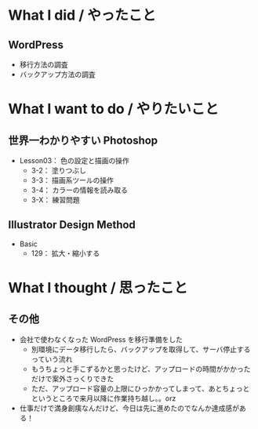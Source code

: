 # What I did / やったこと
## WordPress
- 移行方法の調査
- バックアップ方法の調査

# What I want to do / やりたいこと
## 世界一わかりやすい Photoshop
- Lesson03： 色の設定と描画の操作
    - 3-2： 塗りつぶし
    - 3-3： 描画系ツールの操作
    - 3-4： カラーの情報を読み取る
    - 3-X： 練習問題

## Illustrator Design Method
- Basic
    - 129： 拡大・縮小する

# What I thought / 思ったこと
## その他
- 会社で使わなくなった WordPress を移行準備をした
    - 別環境にデータ移行したら、バックアップを取得して、サーバ停止するっていう流れ
    - もうちょっと手こずるかと思ったけど、アップロードの時間がかかっただけで案外さっくりできた
    - ただ、アップロード容量の上限にひっかかってしまって、あとちょっとというところで来月以降に作業持ち越し。。orz
- 仕事だけで満身創痍なんだけど、今日は先に進めたのでなんか達成感がある！
